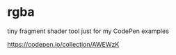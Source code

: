 # rgba

tiny fragment shader tool just for my CodePen examples

https://codepen.io/collection/AWEWzK
